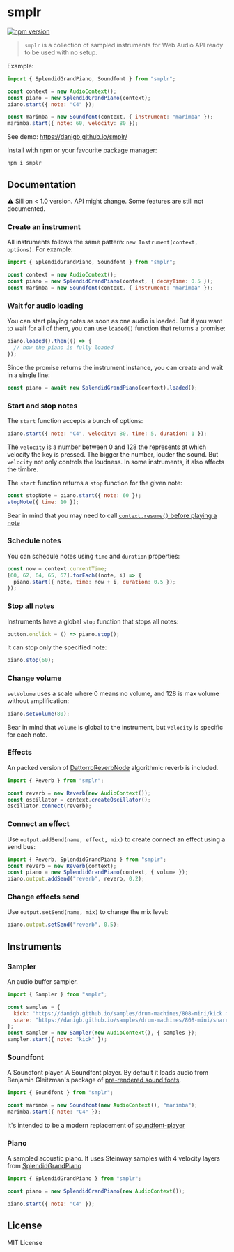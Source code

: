 # smplr

[![npm version](https://img.shields.io/npm/v/smplr)](https://www.npmjs.com/package/smplr)

> `smplr` is a collection of sampled instruments for Web Audio API ready to be used with no setup.

Example:

```js
import { SplendidGrandPiano, Soundfont } from "smplr";

const context = new AudioContext();
const piano = new SplendidGrandPiano(context);
piano.start({ note: "C4" });

const marimba = new Soundfont(context, { instrument: "marimba" });
marimba.start({ note: 60, velocity: 80 });
```

See demo: https://danigb.github.io/smplr/

Install with npm or your favourite package manager:

```
npm i smplr
```

## Documentation

⚠️ Sill on < 1.0 version. API might change. Some features are still not documented.

### Create an instrument

All instruments follows the same pattern: `new Instrument(context, options)`. For example:

```js
import { SplendidGrandPiano, Soundfont } from "smplr";

const context = new AudioContext();
const piano = new SplendidGrandPiano(context, { decayTime: 0.5 });
const marimba = new Soundfont(context, { instrument: "marimba" });
```

### Wait for audio loading

You can start playing notes as soon as one audio is loaded. But if you want to wait for all of them, you can use `loaded()` function that returns a promise:

```js
piano.loaded().then(() => {
  // now the piano is fully loaded
});
```

Since the promise returns the instrument instance, you can create and wait in a single line:

```js
const piano = await new SplendidGrandPiano(context).loaded();
```

### Start and stop notes

The `start` function accepts a bunch of options:

```js
piano.start({ note: "C4", velocity: 80, time: 5, duration: 1 });
```

The `velocity` is a number between 0 and 128 the represents at which velocity the key is pressed. The bigger the number, louder the sound. But `velocity` not only controls the loudness. In some instruments, it also affects the timbre.

The `start` function returns a `stop` function for the given note:

```js
const stopNote = piano.start({ note: 60 });
stopNote({ time: 10 });
```

Bear in mind that you may need to call [`context.resume()` before playing a note](https://developer.mozilla.org/en-US/docs/Web/API/Web_Audio_API/Best_practices#autoplay_policy)

### Schedule notes

You can schedule notes using `time` and `duration` properties:

```js
const now = context.currentTime;
[60, 62, 64, 65, 67].forEach((note, i) => {
  piano.start({ note, time: now + i, duration: 0.5 });
});
```

### Stop all notes

Instruments have a global `stop` function that stops all notes:

```js
button.onclick = () => piano.stop();
```

It can stop only the specified note:

```js
piano.stop(60);
```

### Change volume

`setVolume` uses a scale where 0 means no volume, and 128 is max volume without amplification:

```js
piano.setVolume(80);
```

Bear in mind that `volume` is global to the instrument, but `velocity` is specific for each note.

### Effects

An packed version of [DattorroReverbNode](https://github.com/khoin/DattorroReverbNode) algorithmic reverb is included.

```js
import { Reverb } from "smplr";

const reverb = new Reverb(new AudioContext());
const oscillator = context.createOscillator();
oscillator.connect(reverb);
```

### Connect an effect

Use `output.addSend(name, effect, mix)` to create connect an effect using a send bus:

```js
import { Reverb, SplendidGrandPiano } from "smplr";
const reverb = new Reverb(context);
const piano = new SplendidGrandPiano(context, { volume });
piano.output.addSend("reverb", reverb, 0.2);
```

### Change effects send

Use `output.setSend(name, mix)` to change the mix level:

```js
piano.output.setSend("reverb", 0.5);
```

## Instruments

### Sampler

An audio buffer sampler.

```js
import { Sampler } from "smplr";

const samples = {
  kick: "https://danigb.github.io/samples/drum-machines/808-mini/kick.m4a",
  snare: "https://danigb.github.io/samples/drum-machines/808-mini/snare-1.m4a",
};
const sampler = new Sampler(new AudioContext(), { samples });
sampler.start({ note: "kick" });
```

### Soundfont

A Soundfont player. A Soundfont player. By default it loads audio from Benjamin Gleitzman's package of
[pre-rendered sound fonts](https://github.com/gleitz/midi-js-soundfonts).

```js
import { Soundfont } from "smplr";

const marimba = new Soundfont(new AudioContext(), "marimba");
marimba.start({ note: "C4" });
```

It's intended to be a modern replacement of [soundfont-player](https://github.com/danigb/soundfont-player)

### Piano

A sampled acoustic piano. It uses Steinway samples with 4 velocity layers from
[SplendidGrandPiano](https://github.com/sfzinstruments/SplendidGrandPiano)

```js
import { SplendidGrandPiano } from "smplr";

const piano = new SplendidGrandPiano(new AudioContext());

piano.start({ note: "C4" });
```

## License

MIT License

